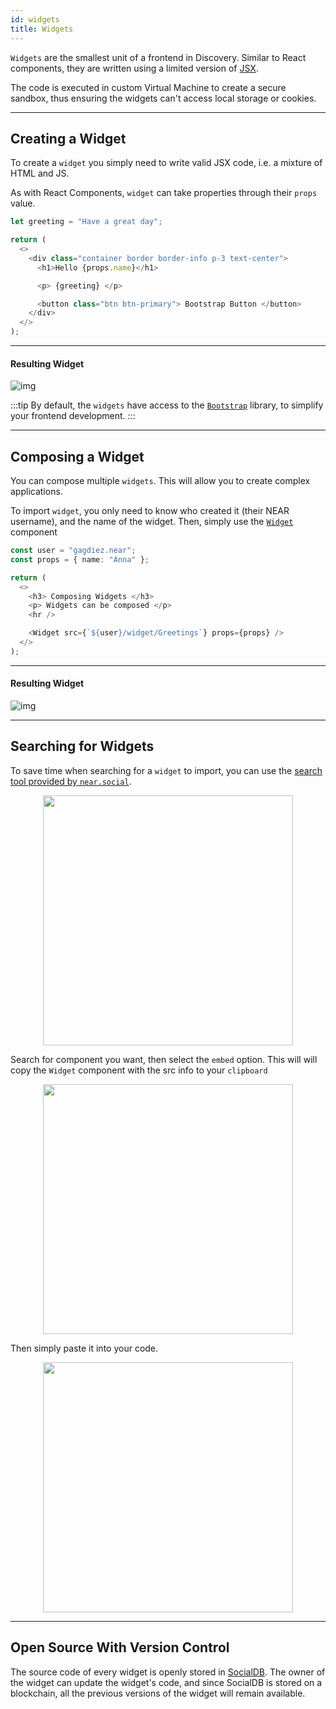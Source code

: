 ```yaml
---
id: widgets
title: Widgets
---
```


`Widgets` are the smallest unit of a frontend in Discovery. Similar to React components, they are written using a limited version of [JSX](https://reactjs.org/docs/introducing-jsx.html).

The code is executed in custom Virtual Machine to create a secure sandbox, thus ensuring the widgets can't access local storage or cookies.

---

## Creating a Widget

To create a `widget` you simply need to write valid JSX code, i.e. a mixture of HTML and JS.

As with React Components, `widget` can take properties through their `props` value.

```ts
let greeting = "Have a great day";

return (
  <>
    <div class="container border border-info p-3 text-center">
      <h1>Hello {props.name}</h1>

      <p> {greeting} </p>

      <button class="btn btn-primary"> Bootstrap Button </button>
    </div>
  </>
);
```

<hr class="subsection"/>

#### Resulting Widget
![img](@site/static/docs/widget-basic.png)

:::tip
By default, the `widgets` have access to the [`Bootstrap`](https://getbootstrap.com/docs/4.1/getting-started/introduction/) library, to simplify your frontend development.
:::

---

## Composing a Widget

You can compose multiple `widgets`. This will allow you to create complex applications. 

To import `widget`, you only need to know who created it (their NEAR username), and the name of the widget. Then, simply use the [`Widget`](./) component


```ts
const user = "gagdiez.near";
const props = { name: "Anna" };

return (
  <>
    <h3> Composing Widgets </h3>
    <p> Widgets can be composed </p>
    <hr />

    <Widget src={`${user}/widget/Greetings`} props={props} />
  </>
);
```

<hr class="subsection"/>

#### Resulting Widget
![img](@site/static/docs/widget-composed.png)

---

## Searching for Widgets

To save time when searching for a `widget` to import, you can use the [search tool provided by `near.social`](https://near.social/#/mob.near/widget/Applications).

<div align="center">
  <img src="https://i.imgur.com/oaM1cvp.png" width="400" />
</div>

Search for component you want, then select the `embed` option. This will will copy the `Widget` component with the src info to your `clipboard`

<div align="center">
  <img src="https://i.imgur.com/Wnr3Xx9.png" width="400" />
</div>

Then simply paste it into your code.

<div align="center">
  <img src="https://i.imgur.com/wJhcuqp.png" width="400" />
</div>

---

## Open Source With Version Control
The source code of every widget is openly stored in [SocialDB](../social/home.md). The owner of the widget can update the widget's code, and since SocialDB is stored on a blockchain, all the previous versions of the widget will remain available.